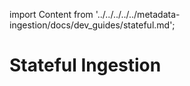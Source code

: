 import Content from '../../../../../metadata-ingestion/docs/dev_guides/stateful.md';

# Stateful Ingestion

<Content />